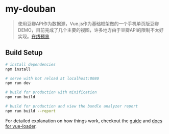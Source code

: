 # my-douban

> 使用豆瓣API作为数据源，Vue.js作为基础框架做的一个手机单页版豆瓣DEMO，目前完成了几个主要的视图，许多地方由于豆瓣API的限制不太好实现。<a href="https://wwxsi.github.io/MyDouban">在线预览</a>

## Build Setup

``` bash
# install dependencies
npm install

# serve with hot reload at localhost:8080
npm run dev

# build for production with minification
npm run build

# build for production and view the bundle analyzer report
npm run build --report
```

For detailed explanation on how things work, checkout the [guide](http://vuejs-templates.github.io/webpack/) and [docs for vue-loader](http://vuejs.github.io/vue-loader).
